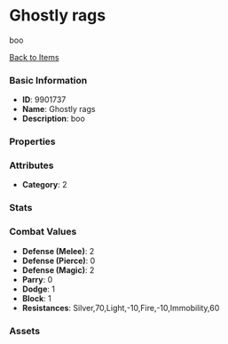 # Ghostly rags

boo

[Back to Items](../items.md)

### Basic Information

- **ID**: 9901737
- **Name**: Ghostly rags
- **Description**: boo

### Properties


### Attributes

- **Category**: 2

### Stats


### Combat Values

- **Defense (Melee)**: 2
- **Defense (Pierce)**: 0
- **Defense (Magic)**: 2
- **Parry**: 0
- **Dodge**: 1
- **Block**: 1
- **Resistances**: Silver,70,Light,-10,Fire,-10,Immobility,60

### Assets


